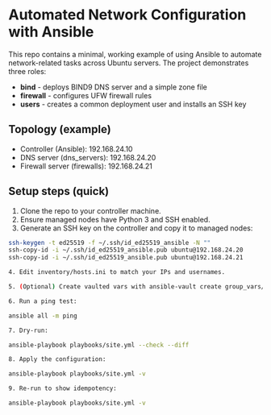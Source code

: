 # Automated Network Configuration with Ansible


This repo contains a minimal, working example of using Ansible to automate network-related tasks across Ubuntu servers. The project demonstrates three roles:


* **bind** - deploys BIND9 DNS server and a simple zone file
* **firewall** - configures UFW firewall rules
* **users** - creates a common deployment user and installs an SSH key


## Topology (example)


* Controller (Ansible): 192.168.24.10
* DNS server (dns_servers): 192.168.24.20
* Firewall server (firewalls): 192.168.24.21


## Setup steps (quick)


1. Clone the repo to your controller machine.
2. Ensure managed nodes have Python 3 and SSH enabled.
3. Generate an SSH key on the controller and copy it to managed nodes:


```bash
ssh-keygen -t ed25519 -f ~/.ssh/id_ed25519_ansible -N ""
ssh-copy-id -i ~/.ssh/id_ed25519_ansible.pub ubuntu@192.168.24.20
ssh-copy-id -i ~/.ssh/id_ed25519_ansible.pub ubuntu@192.168.24.21

4. Edit inventory/hosts.ini to match your IPs and usernames.

5. (Optional) Create vaulted vars with ansible-vault create group_vars/all_vault.yml.

6. Run a ping test:

ansible all -m ping

7. Dry-run:

ansible-playbook playbooks/site.yml --check --diff

8. Apply the configuration:

ansible-playbook playbooks/site.yml -v

9. Re-run to show idempotency:

ansible-playbook playbooks/site.yml -v
